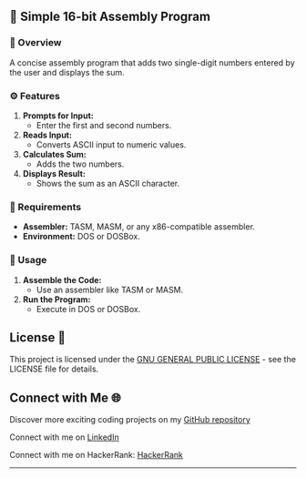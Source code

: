 ## 📜 Simple 16-bit Assembly Program

### 📝 Overview
A concise assembly program that adds two single-digit numbers entered by the user and displays the sum.

### ⚙️ Features
1. **Prompts for Input:**
   - Enter the first and second numbers.
2. **Reads Input:**
   - Converts ASCII input to numeric values.
3. **Calculates Sum:**
   - Adds the two numbers.
4. **Displays Result:**
   - Shows the sum as an ASCII character.

### 🔧 Requirements
- **Assembler:** TASM, MASM, or any x86-compatible assembler.
- **Environment:** DOS or DOSBox.

### 🚀 Usage
1. **Assemble the Code:**
   - Use an assembler like TASM or MASM.
2. **Run the Program:**
   - Execute in DOS or DOSBox.
  
## License 📄

This project is licensed under the [GNU GENERAL PUBLIC LICENSE](LICENSE) - see the LICENSE file for details.

## Connect with Me 🌐 

Discover more exciting coding projects on my [GitHub repository](https://github.com/Maham-j)

Connect with me on [LinkedIn](https://www.linkedin.com/in/maham-jamil-268584267)

Connect with me on HackerRank: [HackerRank ](https://www.hackerrank.com/maham_jamil)

---

 

